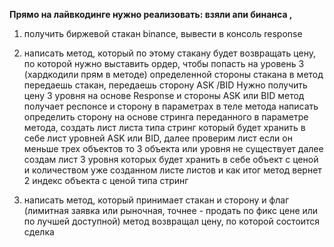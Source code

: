 **Прямо на лайвкодинге нужно реализовать:
взяли апи бинанса ,**
1) получить биржевой стакан binance, вывести в консоль response

2) написать метод, который по этому стакану будет возвращать цену, по которой нужно выставить ордер, чтобы попасть на уровень 3 (хардкодили прям в методе) определенной стороны стакана
   в метод передаешь стакан, передаешь сторону ASK /BID
Нужно получить цену 3 уровня на основе Response и стороны ASK или BID
метод получает респонсе и сторону в параметрах в теле метода написать определить сторону на основе стринга переданного в параметре метода, создать лист листа типа стринг который будет хранить в себе лист уровней ASK или BID, далее проверим лист если он меньше трех объектов то 3 объекта или уровня не существует
далее создам лист 3 уровня которых будет хранить в себе  объект с ценой и количеством уже созданном листе листов и как итог метод вернет 2 индекс объекта с ценой типа стринг

3) написать метод, который принимает стакан и сторону и флаг (лимитная заявка или рыночная, точнее - продать по фикс цене или по лучшей доступной)
   метод возвращал цену, по которой состоится сделка